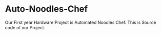 # Auto-Noodles-Chef
Our First year Hardware Project is Automated Noodles Chef. This is Source code of our Project.
